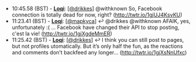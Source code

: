 * <a id="10:45.58">10:45.58 (BST)</a> - __[Loqi](https://github.com/Loqi)__: [<a href="https://twitter.com/drikkes">@drikkes</a>] @withknown So, Facebook connection is totally dead for now, right? (http://twtr.io/1gjUJ4KsvKU)
* <a id="11:23.41">11:23.41 (BST)</a> - __[Loqi](https://github.com/Loqi)__: [<a href="https://twitter.com/mapkyca">@mapkyca</a>] ↩️ @drikkes @withknown AFAIK, yes, unfortunately :( ... Facebook have changed their API to stop posting, c'est la vie! (http://twtr.io/1gjXgdeMmER)
* <a id="11:25.42">11:25.42 (BST)</a> - __[Loqi](https://github.com/Loqi)__: [<a href="https://twitter.com/drikkes">@drikkes</a>] ↩️ I think you can still post to pages, but not profiles utomatically. But it’s only half the fun, as the reactions and comments don’t backfeed any longer… (http://twtr.io/1gjXsNnUfxc)
